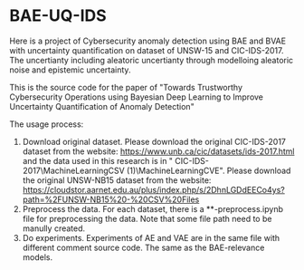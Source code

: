 # BAE-UQ-IDS
Here is a project of Cybersecurity anomaly detection using BAE and BVAE with uncertainty quantification on dataset of UNSW-15 and CIC-IDS-2017.
The uncertianty including aleatoric uncertianty through modelloing aleatoric noise and epistemic uncertainty.

This is the source code for the paper of "Towards Trustworthy Cybersecurity Operations using Bayesian Deep Learning to Improve Uncertainty Quantification of Anomaly Detection"

The usage process:
1. Download original dataset.
  Please download the original CIC-IDS-2017 dataset from the website: https://www.unb.ca/cic/datasets/ids-2017.html
  and the data used in this research is in " CIC-IDS-2017\MachineLearningCSV (1)\MachineLearningCVE\".
  Please download the original UNSW-NB15 dataset from the website: https://cloudstor.aarnet.edu.au/plus/index.php/s/2DhnLGDdEECo4ys?path=%2FUNSW-NB15%20-%20CSV%20Files
2. Preprocess the data.
   For each dataset, there is a **-preprocess.ipynb file for preprocessing the data. Note that some file path need to be manully created.
3. Do experiments.
   Experiments of AE and VAE are in the same file with different comment source code. The same as the BAE-relevance models.
   
      
